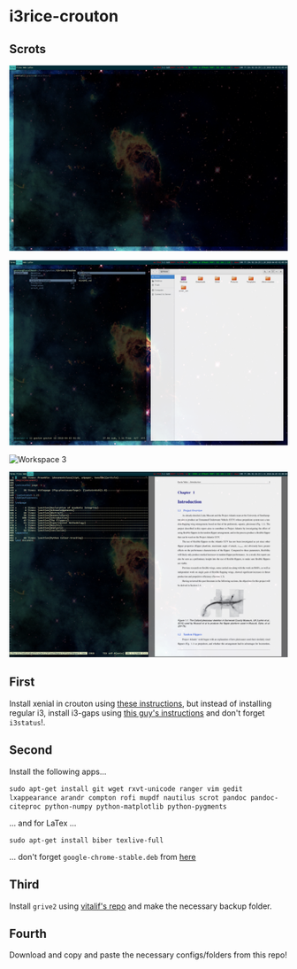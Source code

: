 # i3rice-crouton

## Scrots

![](2018-04-03_01:05:49.png "Workspace 1")

![](2018-04-03_01:05:53.png "Workspace 2")

![](2018-04-03_01:05:57.png "Workspace 3")

![](2018-04-03_01:06:01.png "Workspace 4")

## First

Install xenial in crouton using [these instructions](https://github.com/dnschneid/crouton/wiki/i3), but instead of installing regular i3, install i3-gaps using [this guy's instructions](https://hackmd.io/s/By6mF5Rqb) and don't forget `i3status`!.

## Second

Install the following apps...

```
sudo apt-get install git wget rxvt-unicode ranger vim gedit lxappearance arandr compton rofi mupdf nautilus scrot pandoc pandoc-citeproc python-numpy python-matplotlib python-pygments
```

... and for LaTex ...


```
sudo apt-get install biber texlive-full
```

... don't forget `google-chrome-stable.deb` from [here](https://www.google.co.uk/chrome/browser/features.html?brand=CHBD&gclid=Cj0KCQjwqYfWBRDPARIsABjQRYyQvfhzrM2fnlbXYdjQkrANkRNzg4NcGRYaOoENaYF7pM8UInswO9QaAiLNEALw_wcB&gclsrc=aw.ds&dclid=CPW6iOPrnNoCFQ_3UQod1y0F8Q)

## Third

Install `grive2` using [vitalif's repo](https://github.com/vitalif/grive2) and make the necessary backup folder.

## Fourth

Download and copy and paste the necessary configs/folders from this repo!

